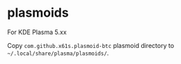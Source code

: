 # plasmoids

For KDE Plasma 5.xx

Copy `com.github.x61s.plasmoid-btc` plasmoid directory to `~/.local/share/plasma/plasmoids/`.
